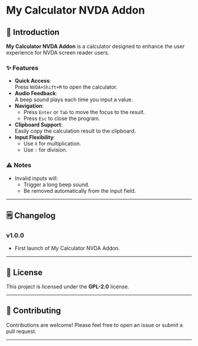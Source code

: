 # My Calculator NVDA Addon

## 📖 Introduction

**My Calculator NVDA Addon** is a calculator designed to enhance the user experience for NVDA screen reader users.

### ✨ Features

- **Quick Access**:  
  Press `NVDA+Shift+M` to open the calculator.
- **Audio Feedback**:  
  A beep sound plays each time you input a value.
- **Navigation**:  
  - Press `Enter` or `Tab` to move the focus to the result.
  - Press `Esc` to close the program.
- **Clipboard Support**:  
  Easily copy the calculation result to the clipboard.
- **Input Flexibility**:  
  - Use `X` for multiplication.  
  - Use `:` for division.

### ⚠️ Notes

- Invalid inputs will:
  - Trigger a long beep sound.
  - Be removed automatically from the input field.

---

## 🗒️ Changelog

### v1.0.0
- First launch of My Calculator NVDA Addon.

---

## 📄 License

This project is licensed under the **GPL-2.0** license.

---

## 🤝 Contributing

Contributions are welcome! Please feel free to open an issue or submit a pull request.

---

